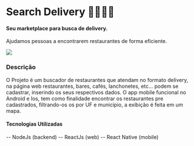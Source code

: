 # Search Delivery 👨🏻‍🍳🛵
 #### Seu marketplace  para busca de delivery.
 Ajudamos pessoas a encontrarem restaurantes de forma eficiente.

 ![](http://img.mwps.com.br/github/serach-delivery/folder.png)
### Descrição
O Projeto é um buscador de restaurantes que atendam no formato delivery, na página web restaurantes, bares, cafés, lanchonetes, etc... podem se cadastrar, inserindo os seus respectivos dados. O app mobile funcional no Android e Ios, tem como finalidade encontrar os restaurantes pre cadastrados, filtrando-os os por UF e municipio, a exibição é feita em um mapa.

#### Tecnologias Utilizadas
 -- NodeJs (backend)
 -- ReactJs (web)
 -- React Native (mobile)





